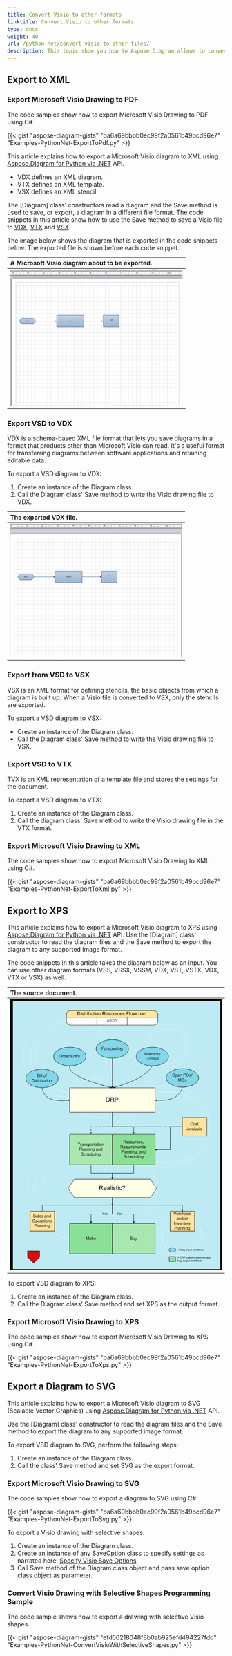 ```yaml
---
title: Convert Visio to other formats 
linktitle: Convert Visio to other formats 
type: docs
weight: 40
url: /python-net/convert-visio-to-other-files/
description: This topic show you how to Aspose.Diagram allows to convert Visio to SVG,XPS,XML,XAML formats. Convert VSD, VSS, VDW, VST, VSDX, VSSX, VSTX, VSDM, VSTM,VSSM to SVG,XPS,XML,XAML with a few lines of code.
---
```


## **Export to XML**
### **Export Microsoft Visio Drawing to PDF**
The code samples show how to export Microsoft Visio Drawing to PDF using C#.

{{< gist "aspose-diagram-gists" "ba6a69bbbb0ec99f2a0561b49bcd96e7" "Examples-PythonNet-ExportToPdf.py" >}}

This article explains how to export a Microsoft Visio diagram to XML using [Aspose.Diagram for Python via .NET](https://products.aspose.com/diagram/python-net/) API.

- VDX defines an XML diagram.
- VTX defines an XML template.
- VSX defines an XML stencil.

The [Diagram] class' constructors read a diagram and the Save method is used to save, or export, a diagram in a different file format. The code snippets in this article show how to use the Save method to save a Visio file to [VDX](https://docs.aspose.com/diagram/python-net/save-visio-document/), [VTX](https://docs.aspose.com/diagram/python-net/save-visio-document/) and [VSX](https://docs.aspose.com/diagram/python-net/save-visio-document/).

The image below shows the diagram that is exported in the code snippets below. The exported file is shown before each code snippet.

|**A Microsoft Visio diagram about to be exported.**|
| :- |
|![todo:image_alt_text](how-to-convert-a-visio-diagram_3.png)|

### **Export VSD to VDX**
VDX is a schema-based XML file format that lets you save diagrams in a format that products other than Microsoft Visio can read. It's a useful format for transferring diagrams between software applications and retaining editable data.

To export a VSD diagram to VDX:

1. Create an instance of the Diagram class.
1. Call the Diagram class' Save method to write the Visio drawing file to VDX.

|**The exported VDX file.**|
| :- |
|![todo:image_alt_text](how-to-convert-a-visio-diagram_4.png)|

### **Export from VSD to VSX**
VSX is an XML format for defining stencils, the basic objects from which a diagram is built up. When a Visio file is converted to VSX, only the stencils are exported.

To export a VSD diagram to VSX:

- Create an instance of the Diagram class.
- Call the Diagram class' Save method to write the Visio drawing file to VSX.
### **Export VSD to VTX**
TVX is an XML representation of a template file and stores the settings for the document.

To export a VSD diagram to VTX:

1. Create an instance of the Diagram class.
1. Call the diagram class' Save method to write the Visio drawing file in the VTX format.
### **Export Microsoft Visio Drawing to XML**
The code samples show how to export Microsoft Visio Drawing to XML using C#.

{{< gist "aspose-diagram-gists" "ba6a69bbbb0ec99f2a0561b49bcd96e7" "Examples-PythonNet-ExportToXml.py" >}}

## **Export to XPS**
This article explains how to export a Microsoft Visio diagram to XPS using [Aspose.Diagram for Python via .NET](https://products.aspose.com/diagram/python-net/) API.
Use the [Diagram] class' constructor to read the diagram files and the Save method to export the diagram to any supported image format.

The code snippets in this article takes the diagram below as an input. You can use other diagram formats (VSS, VSSX, VSSM, VDX, VST, VSTX, VDX, VTX or VSX) as well.

|**The source document.**|
| :- |
|![todo:image_alt_text](how-to-convert-a-visio-diagram_5.png)|


To export VSD diagram to XPS:

1. Create an instance of the Diagram class.
1. Call the Diagram class' Save method and set XPS as the output format.
### **Export Microsoft Visio Drawing to XPS**
The code samples show how to export Microsoft Visio Drawing to XPS using C#.

{{< gist "aspose-diagram-gists" "ba6a69bbbb0ec99f2a0561b49bcd96e7" "Examples-PythonNet-ExportToXps.py" >}}

## **Export a Diagram to SVG**
This article explains how to export a Microsoft Visio diagram to SVG (Scalable Vector Graphics) using [Aspose.Diagram for Python via .NET](https://products.aspose.com/diagram/python-net/) API.

Use the [Diagram] class' constructor to read the diagram files and the Save method to export the diagram to any supported image format.

To export VSD diagram to SVG, perform the following steps:

1. Create an instance of the Diagram class.
1. Call the class' Save method and set SVG as the export format.
### **Export Microsoft Visio Drawing to SVG**
The code samples show how to export a diagram to SVG using C#.

{{< gist "aspose-diagram-gists" "ba6a69bbbb0ec99f2a0561b49bcd96e7" "Examples-PythonNet-ExportToSvg.py" >}}

To export a Visio drawing with selective shapes:

1. Create an instance of the Diagram class.
1. Create an instance of any SaveOption class to specify settings as narrated here: [Specify Visio Save Options](https://docs.aspose.com/diagram/python-net/save-visio-document/#specifying-visio-save-options)
1. Call Save method of the Diagram class object and pass save option class object as parameter.
### **Convert Visio Drawing with Selective Shapes Programming Sample**
The code sample shows how to export a drawing with selective Visio shapes.

{{< gist "aspose-diagram-gists" "efd56218048f8b0ab925efd494227fdd" "Examples-PythonNet-ConvertVisioWithSelectiveShapes.py" >}}